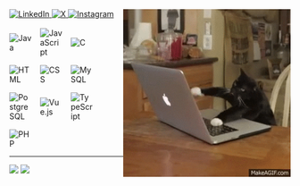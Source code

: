 <img src="banner.gif" width="300" align=right>

<div id="badges">

  <a href="https://www.linkedin.com/in/luiz-henrique-rabello-ferreira-3600752ba/" target="_blank">
    <img src="https://img.shields.io/badge/LinkedIn-blue?style=for-the-badge&logo=linkedin&logoColor=white" alt="LinkedIn">
  </a>
  
  <a href="https://x.com/SeathSan">
    <img src="https://img.shields.io/badge/X-black?style=for-the-badge&logo=twitter&logoColor=white" alt="X">
  </a>
  
  <a href="https://www.instagram.com/louie.san/">
    <img src="https://img.shields.io/badge/Instagram-E4405F?style=for-the-badge&logo=instagram&logoColor=white" alt="Instagram">
  </a>

</div>

<br>

<div style="display: flex; flex-wrap: wrap; gap: 15px; align-items: center;">

  <img src="https://cdn.jsdelivr.net/gh/devicons/devicon/icons/java/java-original.svg" alt="Java" width="40"/>
  <img src="https://cdn.jsdelivr.net/gh/devicons/devicon/icons/javascript/javascript-original.svg" alt="JavaScript" width="40"/>
  <img src="https://cdn.jsdelivr.net/gh/devicons/devicon/icons/c/c-original.svg" alt="C" width="40"/>
  <img src="https://cdn.jsdelivr.net/gh/devicons/devicon/icons/html5/html5-original.svg" alt="HTML" width="40"/>
  <img src="https://cdn.jsdelivr.net/gh/devicons/devicon/icons/css3/css3-original.svg" alt="CSS" width="40"/>
  <img src="https://cdn.jsdelivr.net/gh/devicons/devicon/icons/mysql/mysql-original.svg" alt="MySQL" width="40"/>
  <img src="https://cdn.jsdelivr.net/gh/devicons/devicon/icons/postgresql/postgresql-original.svg" alt="PostgreSQL" width="40"/>
  <img src="https://cdn.jsdelivr.net/gh/devicons/devicon/icons/vuejs/vuejs-original.svg" alt="Vue.js" width="40"/>
  <img src="https://cdn.jsdelivr.net/gh/devicons/devicon/icons/typescript/typescript-original.svg" alt="TypeScript" width="40"/>
  <img src="https://cdn.jsdelivr.net/gh/devicons/devicon/icons/php/php-original.svg" alt="PHP" width="40"/>

</div>

---

<div align = "left">
<img height = "150em" src="https://github-readme-stats.vercel.app/api/top-langs/?username=LuizHRFerreira&show_icons=true&theme=bear&count_private=true"/>
<img height = "150em" src="https://github-readme-stats.vercel.app/api?username=LuizHRFerreira&show_icons=true&show_icons=true&theme=bear&count_private=true" />
</div>
